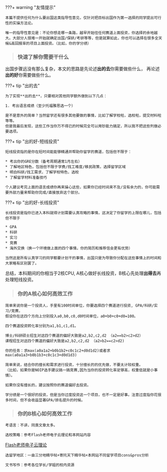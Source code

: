 ???+ warning "友情提示" 

    本篇不提供任何为什么要出国这类指导性意见，仅针对把目标出国作为第一选择的同学提出可行性的实操方法论。

    唯一的指导性意见是：不论你想走哪一条路，越早开始往任何赛道上面投资，你选择的余地越大。大部分人很难一开始就确定出国/保研/考研等等，但是就算如此，你也可以选择在很多全天候&高回报率的项目上面投资。（比如，你的学分绩）
    

> ### 快速了解你需要干什么
 

出国步骤远没有那么复杂，本文的思路是先论述**出的去**你需要做些什么，
再论述**出的好**你需要做些什么。

???+ tip "出的去" 

    为了实现**出的去**，只要相对其他同学额外做到以下几点：
    
    1. 考出语言成绩（至少托福雅思选一个）

    是不是意外的简单？当然留学还有很多其他要做的事情，比如了解学校啦，选校啦，提交材料啦等等。
    但是我最后发现，这些工作当你万不得已的时候完全可以用钞能力搞定，所以我不把这些列做必要选项。

???+ tip "出的好-短线投资" 

    短线投资指的是你在短时间能能够精通并帮助你留学的赛道，包括但不限于：

    * 考出你的GRE分数（备考周期通常1月左右）
    * 了解地区特色，包括但不限于学费/找工难度/移民政策，选择留学区域
    * 明白科研/找工需求，了解学校特色，选校
    * 了解留学材料准备技巧

    个人建议考完上面的语言成绩你再来操心这些，如果你已经时间来不及/没有余力的，你可能需要外部力量来帮助你完成/直接放弃这个部分。

???+ tip "出的好-长线投资" 

    长线投资是指你已进入本科就得计划需要认真攻略的事情，这决定了你留学的上限在哪儿，包括但不限于

    * GPA
    * 科研
    * 实习
    * 竞赛
    * 海外交换（换一个环境做上面的四个事情，你的简历和推荐信会更有优势）

    当然这是所有认真学习的同学都要计划干的事情，出国只是为导致你分配在这些事情上的时间和大家略有区别罢了。

总结，本科期间的你相当于2核CPU, A核心做好长线投资，B核心先处理**出得去**再处理短线投资。

> ### 你的A核心如何高效工作
 
    简单来说你是一个投资人，手里有100时间单位，你要选择四个赛道进行投资, GPA/科研/实习/竞赛，
    假设你在这四个方向上分别投入a0,b0,c0,d0时间单位，a0+b0+c0+d0=100。

    四个赛道投资转化率分别为a1,b1,c1,d1。

    博士/科研硕士招生对这四个赛道的偏好大致是a2,b2,c2,d2 （a2==b2>c2>d2）
    课程招生对这四个赛道的偏好大致是a2,b2,c2,d2 （a2>b2==c2>d2)

    你的任务：求max(a0a1a2+b0b1b2+c0c1c2+d0d1d2)或者求max(a0a1a3+b0b1b3+c0c1c3+d0d1d3)

    简单来说，结合你的擅长和需求进行投资，十分擅长的的优先做，不要太计较权重。
    （比如，如果你是NOIP选手建议搞一搞竞赛,因为当你的投资转化率足够高，权重低就是小事情）。

    如果你没有擅长的，建议按照你的赛道偏好去投资。

    学分绩是一个很好的投资，但是当你过度投资这一个项目，也不一定是好事。注意过度指你花很多时间，但不会收益显著GPA/排名提升的时候。


> ### 你的B核心如何高效工作
    
    考语言：不讲，同类文章太多。

    选校策略：参考Flash老师电子云理论和本网站内容

[Flash老师电子云理论](https://opencs.app/22fall%E7%94%B3%E8%AF%B7%E5%AD%A3%E6%80%BB%E7%BB%93%20by%20Flash/#_5)

    选留学地区：一亩三分地精华帖+寄托天下精华帖+本网站不同留学项目cons&pros分析

    文书写作：参考各位学长/学姐的校内资源